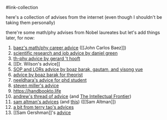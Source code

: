 #link-collection

here's a collection of advises from the internet (even though I shouldn't be taking them personally)

there're some math/phy advises from Nobel laureates but let's add things later, for now:
1. [baez's math/phy career advice](https://math.ucr.edu/home/baez/advice.html) ([[John Carlos Baez]]) 
2. [scientific research and job advice by daniel green](https://drgreen.physics.ucsd.edu/career-advice/)
3. [th-phy advice by gerard 't hooft](https://www.goodtheorist.science/index.html) 
4. [[Dr. Wilson's advice]] 
5. [SOP and LORs advice by boaz barak, gautam, and yisong yue](https://kamathematics.wordpress.com/2021/08/18/how-to-ask-for-a-letter-of-recommendation/)
6. [advice by boaz barak for theorist](https://windowsontheory.org/2015/11/03/advice-for-the-budding-theorist/) 
7. [neeldhara's advice for phd student](https://slides.com/neeldhara/aarohan-2023) 
8. [steven miller's advice](https://web.williams.edu/Mathematics/sjmiller/public_html/advice.htm) 
9. https://handbookto.life
10. [andrew's thread of advice](https://twitter.com/__drewface/status/1765782251067830719) (and [The Intellectual Frontier](https://vienna.earth/plate/andrew/frontier)) 
11. [sam altman's advices](https://blog.samaltman.com/archive?query=advice) (and [this](https://blog.samaltman.com/what-i-wish-someone-had-told-me)) ([[Sam Altman]])
12. [a bit from terry tao's advices](https://terrytao.wordpress.com/career-advice/continually-aim-just-beyond-your-current-range/) 
13. [[Sam Gershman]]'s [advice](https://gershmanlab.com/docs/advice_young_investigators.pdf) 